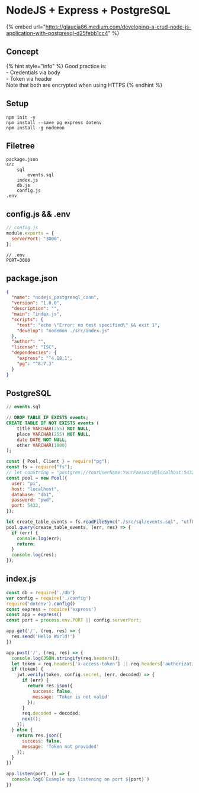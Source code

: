 # NodeJS + Express + PostgreSQL

{% embed url="https://glaucia86.medium.com/developing-a-crud-node-js-application-with-postgresql-d25febb1cc4" %}

## Concept

{% hint style="info" %}
Good practice is:\
\- Credentials via body\
\- Token via header\
Note that both are encrypted when using HTTPS
{% endhint %}

## Setup

```
npm init -y
npm install --save pg express dotenv
npm install -g nodemon
```

## Filetree

```
package.json
src
    sql
        events.sql
    index.js
    db.js
    config.js
.env
```

## config.js && .env

```javascript
// config.js
module.exports = {
  serverPort: "3000",
};
```

```
// .env
PORT=3000
```

## package.json

```json
{
  "name": "nodejs_postgresql_conn",
  "version": "1.0.0",
  "description": "",
  "main": "index.js",
  "scripts": {
    "test": "echo \"Error: no test specified\" && exit 1",
    "develop": "nodemon ./src/index.js"
  },
  "author": "",
  "license": "ISC",
  "dependencies": {
    "express": "^4.18.1",
    "pg": "^8.7.3"
  }
}
```

## PostgreSQL

```sql
// events.sql

// DROP TABLE IF EXISTS events;
CREATE TABLE IF NOT EXISTS events (
    title VARCHAR(255) NOT NULL, 
    place VARCHAR(255) NOT NULL,
    date DATE NOT NULL,
    other VARCHAR(1000)
);
```

```javascript
const { Pool, Client } = require("pg");
const fs = require("fs");
// let conString = "postgres://YourUserName:YourPassword@localhost:5432/YourDatabase";
const pool = new Pool({
  user: "pi",
  host: "localhost",
  database: "db1",
  password: "pwd",
  port: 5432,
});

let create_table_events = fs.readFileSync("./src/sql/events.sql", "utf8");
pool.query(create_table_events, (err, res) => {
  if (err) {
    console.log(err);
    return;
  }
  console.log(res);
});
```

## index.js

```javascript
const db = require('./db')
var config = require('./config')
require('dotenv').config()
const express = require('express')
const app = express()
const port = process.env.PORT || config.serverPort;

app.get('/', (req, res) => {
  res.send('Hello World!')
})

app.post('/', (req, res) => {
  console.log(JSON.stringify(req.headers));
  let token = req.headers['x-access-token'] || req.headers['authorization'];
  if (token) {
    jwt.verify(token, config.secret, (err, decoded) => {
      if (err) {
        return res.json({
          success: false,
          message: 'Token is not valid'
        });
      }
      req.decoded = decoded;
      next();
    });
  } else {
    return res.json({
      success: false,
      message: 'Token not provided'
    });
  }
})

app.listen(port, () => {
  console.log(`Example app listening on port ${port}`)
})
```
